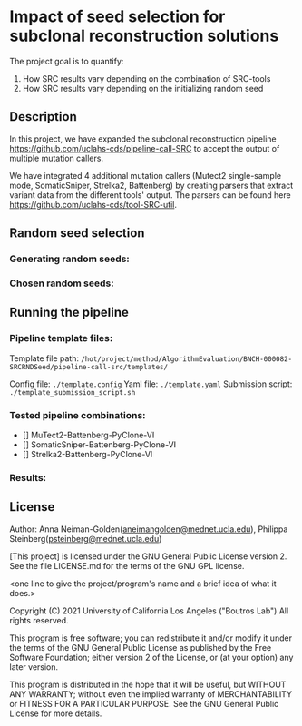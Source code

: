 # Impact of seed selection for subclonal reconstruction solutions

The project goal is to quantify: 
1. How SRC results vary depending on the combination of SRC-tools
2. How SRC results vary depending on the initializing random seed

## Description

In this project, we have expanded the subclonal reconstruction pipeline https://github.com/uclahs-cds/pipeline-call-SRC to accept the output of multiple mutation callers.

We have integrated 4 additional mutation callers (Mutect2 single-sample mode, SomaticSniper, Strelka2, Battenberg) by creating parsers that extract variant data from the different tools' output. The parsers can be found here https://github.com/uclahs-cds/tool-SRC-util. 

## Random seed selection

### Generating random seeds:

### Chosen random seeds:

## Running the pipeline

### Pipeline template files:

Template file path: `/hot/project/method/AlgorithmEvaluation/BNCH-000082-SRCRNDSeed/pipeline-call-src/templates/`

Config file: `./template.config`
Yaml file: `./template.yaml`
Submission script: `./template_submission_script.sh`

### Tested pipeline combinations:

- [] MuTect2-Battenberg-PyClone-VI
- [] SomaticSniper-Battenberg-PyClone-VI
- [] Strelka2-Battenberg-PyClone-VI

### Results:


## License

Author: Anna Neiman-Golden(aneimangolden@mednet.ucla.edu), Philippa Steinberg(psteinberg@mednet.ucla.edu)

[This project] is licensed under the GNU General Public License version 2. See the file LICENSE.md for the terms of the GNU GPL license.

<one line to give the project/program's name and a brief idea of what it does.>

Copyright (C) 2021 University of California Los Angeles ("Boutros Lab") All rights reserved.

This program is free software; you can redistribute it and/or modify it under the terms of the GNU General Public License as published by the Free Software Foundation; either version 2 of the License, or (at your option) any later version.

This program is distributed in the hope that it will be useful, but WITHOUT ANY WARRANTY; without even the implied warranty of MERCHANTABILITY or FITNESS FOR A PARTICULAR PURPOSE. See the GNU General Public License for more details.
